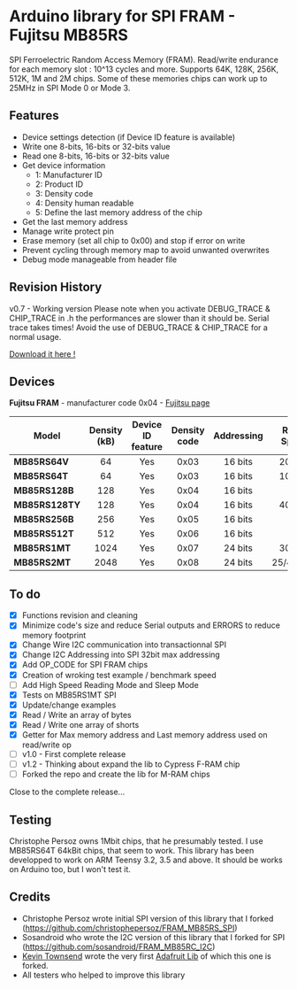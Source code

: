 Arduino library for SPI FRAM - Fujitsu MB85RS
==============

SPI Ferroelectric Random Access Memory (FRAM). Read/write endurance for each memory slot : 10^13 cycles and more.
Supports 64K, 128K, 256K, 512K, 1M and 2M chips.
Some of these memories chips can work up to 25MHz in SPI Mode 0 or Mode 3.

## Features ##
- Device settings detection (if Device ID feature is available)
- Write one 8-bits, 16-bits or 32-bits value
- Read one 8-bits, 16-bits or 32-bits value
- Get device information
	- 1: Manufacturer ID
	- 2: Product ID
	- 3: Density code
	- 4: Density human readable
	- 5: Define the last memory address of the chip
- Get the last memory address
- Manage write protect pin
- Erase memory (set all chip to 0x00) and stop if error on write
- Prevent cycling through memory map to avoid unwanted overwrites
- Debug mode manageable from header file


## Revision History ##
v0.7 - Working version
Please note when you activate DEBUG_TRACE & CHIP_TRACE in .h the performances are slower than it should be. Serial trace takes times! Avoid the use of DEBUG_TRACE & CHIP_TRACE for a normal usage.

[Download it here !](https://github.com/christophepersoz/FRAM_MB85RS_SPI/archive/master.zip)

## Devices ##

**Fujitsu FRAM** - manufacturer code 0x04 - [Fujitsu page](http://www.fujitsu.com/us/products/devices/semiconductor/memory/fram/lineup/index.html)

|  Model | Density (kB) | Device ID feature | Density code | Addressing | Rated Speed | Tested |
|  ------ | :------: | :------: | :------: | :------: | :------: | :------: |
|  **MB85RS64V** | 64 | Yes | 0x03 | 16 bits | 20MHz | No |
|  **MB85RS64T** | 64 | Yes | 0x03 | 16 bits | 10MHz | Yes |
|  **MB85RS128B** | 128 | Yes | 0x04 | 16 bits | | No |
|  **MB85RS128TY** | 128 | Yes | 0x04 | 16 bits | 40MHz | No |
|  **MB85RS256B** | 256 | Yes | 0x05 | 16 bits | | No |
|  **MB85RS512T** | 512 | Yes | 0x06 | 16 bits | | No |
|  **MB85RS1MT** | 1024 | Yes | 0x07 | 24 bits | 30MHz | Yes |
|  **MB85RS2MT** | 2048 | Yes | 0x08 | 24 bits | 25/40MHz | No |


## To do ##
- [x] Functions revision and cleaning
- [x] Minimize code's size and reduce Serial outputs and ERRORS to reduce memory footprint
- [x] Change Wire I2C communication into transactionnal SPI
- [x] Change I2C Addressing into SPI 32bit max addressing
- [x] Add OP_CODE for SPI FRAM chips
- [x] Creation of wroking test example / benchmark speed
- [ ] Add High Speed Reading Mode and Sleep Mode
- [x] Tests on MB85RS1MT SPI
- [x] Update/change examples
- [x] Read / Write an array of bytes
- [x] Read / Write one array of shorts
- [x] Getter for Max memory address and Last memory address used on read/write op
- [ ] v1.0 - First complete release
- [ ] v1.2 - Thinking about expand the lib to Cypress F-RAM chip
- [ ] Forked the repo and create the lib for M-RAM chips

Close to the complete release...


## Testing ##

Christophe Persoz owns 1Mbit chips, that he presumably tested.
I use MB85RS64T 64kBit chips, that seem to work.
This library has been developped to work on ARM Teensy 3.2, 3.5 and above.
It should be works on Arduino too, but I won't test it.


## Credits ##
- Christophe Persoz wrote initial SPI version of this library that I forked (https://github.com/christophepersoz/FRAM_MB85RS_SPI)
- Sosandroid who wrote the I2C version of this library that I forked for SPI (https://github.com/sosandroid/FRAM_MB85RC_I2C)
- [Kevin Townsend](https://github.com/microbuilder) wrote the very first [Adafruit Lib](https://github.com/adafruit/Adafruit_FRAM_I2C) of which this one is forked.
- All testers who helped to improve this library
